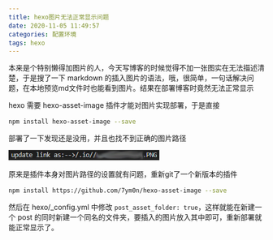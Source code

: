 ```yaml
---
title: hexo图片无法正常显示问题
date: 2020-11-05 11:49:57
categories: 配置环境
tags: hexo
---
```


本来是个特别懒得加图片的人，今天写博客的时候觉得不加一张图实在无法描述清楚，于是搜了一下 markdown 的插入图片的语法，哦，很简单，一句话解决问题，在本地预览md文件时也能看到图片。结果在部署博客时竟然无法正常显示

hexo 需要 hexo-asset-image 插件才能对图片实现部署，于是直接
```bash
npm install hexo-asset-image --save
```
部署了一下发现还是没用，并且也找不到正确的图片路径

![](hexo图片无法正常显示问题/1.png)

原来是插件本身对图片路径的设置就有问题，重新git了一个新版本的插件
```bash
npm install https://github.com/7ym0n/hexo-asset-image --save
```
然后在 hexo/_config.yml 中修改 ```post_asset_folder: true```，这样就能在新建一个 post 的同时新建一个同名的文件夹，要插入的图片放入其中即可，重新部署就能正常显示了。